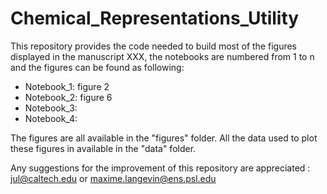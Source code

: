 # Chemical_Representations_Utility
 
This repository provides the code needed to build most of the figures displayed in the manuscript XXX, the notebooks are numbered from 1 to n and the figures can be found as following:
- Notebook_1: figure 2
- Notebook_2: figure 6
- Notebook_3:
- Notebook_4: 

The figures are all available in the "figures" folder.
All the data used to plot these figures in available in the "data" folder.

Any suggestions for the improvement of this repository are appreciated : jul@caltech.edu or maxime.langevin@ens.psl.edu
